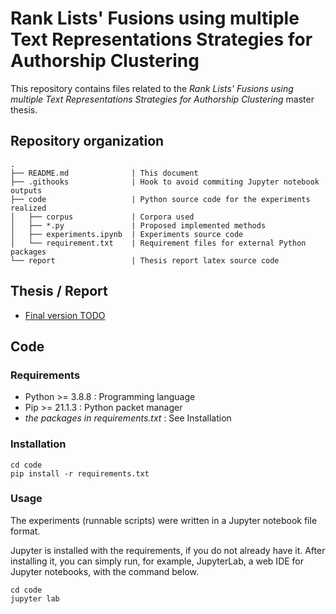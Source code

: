# Rank Lists' Fusions using multiple Text Representations Strategies for Authorship Clustering

This repository contains files related to the *Rank Lists' Fusions using multiple Text Representations Strategies for Authorship Clustering* master thesis.

## Repository organization

```
.
├── README.md              | This document
├── .githooks              | Hook to avoid commiting Jupyter notebook outputs
├── code                   | Python source code for the experiments realized
│   ├── corpus             | Corpora used
│   ├── *.py               | Proposed implemented methods
│   ├── experiments.ipynb  | Experiments source code
│   └── requirement.txt    | Requirement files for external Python packages
└── report                 | Thesis report latex source code
```

## Thesis / Report

- [Final version TODO]()

## Code

### Requirements

- Python >= 3.8.8 : Programming language
- Pip >= 21.1.3 : Python packet manager
- *the packages in requirements.txt* : See Installation

### Installation

```
cd code
pip install -r requirements.txt
```

### Usage

The experiments (runnable scripts) were written in a Jupyter notebook file format.

Jupyter is installed with the requirements, if you do not already have it.
After installing it, you can simply run, for example, JupyterLab, a web IDE for Jupyter notebooks, with the command below.

```
cd code
jupyter lab
```
